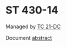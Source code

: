 # ST 430-14


Managed by [TC 21-DC](https://kws.smpte.org/higherlogic/ws/groups/db60330e-84de-4faf-a59d-f8a29e10ce07)

Document [abstract](https://ieeexplore.ieee.org/search/searchresult.jsp?newsearch=true&queryText=st430-14)
